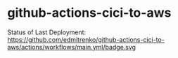 # github-actions-cici-to-aws

Status of Last Deployment:<br>
https://github.com/edmitrenko/github-actions-cici-to-aws/actions/workflows/main.yml/badge.svg
